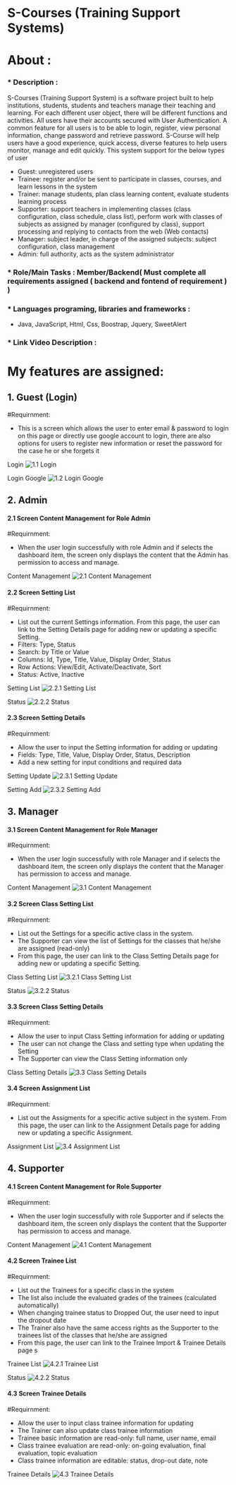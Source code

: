 # S-Courses (Training Support Systems)
# About : 
   ### * Description : 
   S-Courses (Training Support System) is a software project built to help institutions, students, students and teachers manage their teaching and learning. For each different user object, there will be different functions and activities. All users have their accounts secured with User Authentication. A common feature for all users is to be able to login, register, view personal information, change password and retrieve password. S-Course will help users have a good experience, quick access, diverse features to help users monitor, manage and edit quickly. This system support for the below types of user
   - Guest: unregistered users
   - Trainee: register and/or be sent to participate in classes, courses, and learn lessons in the system
   - Trainer: manage students, plan class learning content, evaluate students learning process
   - Supporter: support teachers in implementing classes (class configuration, class schedule, class list), perform work with classes of subjects as assigned by manager (configured by class), support processing and replying to contacts from the web (Web contacts)
   - Manager: subject leader, in charge of the assigned subjects: subject configuration, class management
   - Admin: full authority, acts as the system administrator
   ### * Role/Main Tasks : Member/Backend( Must complete all requirements assigned ( backend and fontend of requirement )  )
   ### * Languages programing, libraries and frameworks : 
  - Java, JavaScript, Html, Css, Boostrap, Jquery, SweetAlert
  ### * Link Video Description :  
# My features are assigned: 
## 1. Guest (Login)
#Requirnment: 
- This is a screen which allows the user to enter email & password to login on this page or directly use google account to login, there are also options for users to register new information or reset the password for the case he or she forgets it

Login
![1.1  Login](https://gitlab.com/hoangcmhe153602/s-course/-/raw/main/ScreenLayout/1a.PNG)

Login Google
![1.2  Login Google](https://gitlab.com/hoangcmhe153602/s-course/-/raw/main/ScreenLayout/1b.PNG)

## 2. Admin
#### 2.1 Screen Content Management for Role Admin
#Requirnment: 
- When the user login successfully with role Admin and if selects the dashboard item, the screen only displays the content that the Admin has permission to access and manage.

Content Management
![2.1  Content Management](https://gitlab.com/hoangcmhe153602/s-course/-/raw/main/ScreenLayout/1c.PNG)

#### 2.2 Screen Setting List
#Requirnment: 
- List out the current Settings information. From this page, the user can link to the Setting Details page for adding new or updating a specific Setting.
- Filters: Type, Status
- Search: by Title or Value
- Columns: Id, Type, Title, Value, Display Order, Status
- Row Actions: View/Edit, Activate/Deactivate, Sort
- Status: Active, Inactive

Setting List
![2.2.1  Setting List](https://gitlab.com/hoangcmhe153602/s-course/-/raw/main/ScreenLayout/1c1.PNG)

Status
![2.2.2  Status](https://gitlab.com/hoangcmhe153602/s-course/-/raw/main/ScreenLayout/1c2.PNG)

#### 2.3 Screen Setting Details
#Requirnment: 
- Allow the user to input the Setting information for adding or updating
- Fields: Type, Title, Value, Display Order, Status, Description  
- Add a new setting for input conditions and required data

Setting Update
![2.3.1  Setting Update](https://gitlab.com/hoangcmhe153602/s-course/-/raw/main/ScreenLayout/1c4.PNG)

Setting Add
![2.3.2  Setting Add](https://gitlab.com/hoangcmhe153602/s-course/-/raw/main/ScreenLayout/1c3.PNG)

## 3. Manager
#### 3.1 Screen Content Management for Role Manager
#Requirnment: 
- When the user login successfully with role Manager and if selects the dashboard item, the screen only displays the content that the Manager has permission to access and manage.

Content Management
![3.1  Content Management](https://gitlab.com/hoangcmhe153602/s-course/-/raw/main/ScreenLayout/1d.PNG)

#### 3.2 Screen Class Setting List
#Requirnment:
- List out the Settings for a specific active class in the system. 
- The Supporter can view the list of Settings for the classes that he/she are assigned (read-only)
- From this page, the user can link to the Class Setting Details page for adding new or updating a specific Setting.

Class Setting List
![3.2.1  Class Setting List](https://gitlab.com/hoangcmhe153602/s-course/-/raw/main/ScreenLayout/1d1.PNG)

Status
![3.2.2  Status](https://gitlab.com/hoangcmhe153602/s-course/-/raw/main/ScreenLayout/1d2.PNG)

#### 3.3 Screen Class Setting Details
#Requirnment:
- Allow the user to input Class Setting information for adding or updating
- The user can not change the Class and setting type when updating the Setting
- The Supporter can view the Class Setting information only

Class Setting Details
![3.3  Class Setting Details](https://gitlab.com/hoangcmhe153602/s-course/-/raw/main/ScreenLayout/1d3.PNG)

#### 3.4 Screen Assignment List
#Requirnment: 
- List out the Assigments for a specific active subject in the system. From this page, the user can link to the Assignment Details page for adding new or updating a specific Assignment.

Assignment List
![3.4 Assignment List](https://gitlab.com/hoangcmhe153602/s-course/-/raw/main/ScreenLayout/1d4.PNG)

## 4. Supporter
#### 4.1 Screen Content Management for Role Supporter
#Requirnment: 
- When the user login successfully with role Supporter and if selects the dashboard item, the screen only displays the content that the Supporter has permission to access and manage.

Content Management
![4.1  Content Management](https://gitlab.com/hoangcmhe153602/s-course/-/raw/main/ScreenLayout/1e.PNG)

#### 4.2 Screen Trainee List
#Requirnment:
- List out the Trainees for a specific class in the system
- The list also include the evaluated grades of the trainees (calculated automatically)
- When changing trainee status to Dropped Out, the user need to input the dropout date
- The Trainer also have the same access rights as the Supporter to the trainees list of the classes that he/she are assigned
- From this page, the user can link to the Trainee Import & Trainee Details page s

Trainee List
![4.2.1  Trainee List](https://gitlab.com/hoangcmhe153602/s-course/-/raw/main/ScreenLayout/1e1.PNG)

Status
![4.2.2  Status](https://gitlab.com/hoangcmhe153602/s-course/-/raw/main/ScreenLayout/1e2.PNG)

#### 4.3 Screen Trainee Details
#Requirnment:
- Allow the user to input class trainee information for updating
- The Trainer can also update class trainee information
- Trainee basic information are read-only: full name, user name, email
- Class trainee evaluation are read-only: on-going evaluation, final evaluation, topic evaluation
- Class trainee information are editable: status, drop-out date, note

Trainee Details
![4.3  Trainee Details](https://gitlab.com/hoangcmhe153602/s-course/-/raw/main/ScreenLayout/1e3.PNG)

